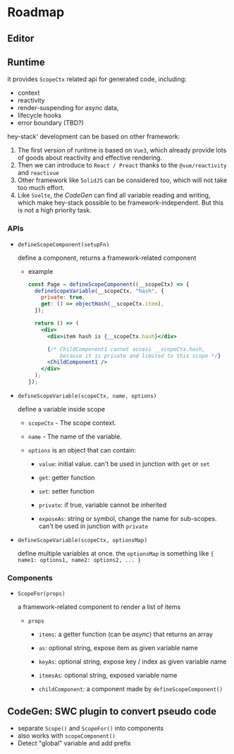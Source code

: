 # Roadmap

## Editor

## Runtime

it provides `ScopeCtx` related api for generated code, including:

- context
- reactivity
- render-suspending for async data,
- lifecycle hooks
- error boundary (TBD?)

hey-stack' development can be based on other framework:

1. The first version of runtime is based on `Vue3`, which already provide lots of goods about reactivity and effective rendering.
2. Then we can introduce to `React / Preact` thanks to the `@vue/reactivity` and `reactivue`
3. Other framework like `SolidJS` can be considered too, which will not take too much effort.
4. Like `Svelte`, the _CodeGen_ can find all variable reading and writing, which make hey-stack possible to be framework-independent. But this is not a high priority task.

### APIs

- `defineScopeComponent(setupFn)`

  define a component, returns a framework-related component

  - example

    ```jsx
    const Page = defineScopeComponent((__scopeCtx) => {
      defineScopeVariable(__scopeCtx, "hash", {
        private: true,
        get: () => objectHash(__scopeCtx.item),
      });

      return () => (
        <div>
          <div>item hash is {__scopeCtx.hash}</div>

          {/* ChildComponent1 cannot access __scopeCtx.hash, 
              because it is private and limited to this scope */}
          <ChildComponent1 />
        </div>
      );
    });
    ```

- `defineScopeVariable(scopeCtx, name, options)`

  define a variable inside scope

  - `scopeCtx` - The scope context.

  - `name` - The name of the variable.

  - `options` is an object that can contain:

    - `value`: initial value. can't be used in junction with `get` or `set`

    - `get`: getter function

    - `set`: setter function

    - `private`: if true, variable cannot be inherited

    - `exposeAs`: string or symbol, change the name for sub-scopes. can't be used in junction with `private`

- `defineScopeVariable(scopeCtx, optionsMap)`

  define multiple variables at once. the `optionsMap` is something like `{ name1: options1, name2: options2, ... }`

### Components

- `ScopeFor(props)`

  a framework-related component to render a list of items

  - `props`

    - `items`: a getter function (can be _async_) that returns an array

    - `as`: optional string, expose item as given variable name

    - `keyAs`: optional string, expose key / index as given variable name

    - `itemsAs`: optional string, exposed variable name

    - `childComponent`: a component made by `defineScopeComponent()`

## CodeGen: SWC plugin to convert pseudo code

- separate `Scope()` and `ScopeFor()` into components
- also works with `scopeComponent()`
- Detect "global" variable and add prefix
